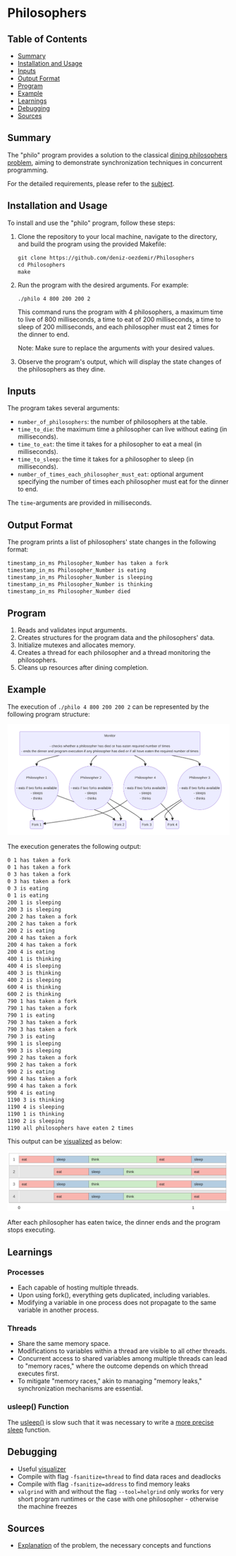 # Philosophers

## Table of Contents
- [Summary](#summary)
- [Installation and Usage](#installation-and-usage)
- [Inputs](#inputs)
- [Output Format](#output-format)
- [Program](#program)
- [Example](#example)
- [Learnings](#learnings)
- [Debugging](#debugging)
- [Sources](#sources)

## Summary
The "philo" program provides a solution to the classical [dining philosophers problem](https://en.wikipedia.org/wiki/Dining_philosophers_problem), aiming to demonstrate synchronization techniques in concurrent programming.

For the detailed requirements, please refer to the [subject](./en.subject.pdf).

## Installation and Usage

To install and use the "philo" program, follow these steps:

1. Clone the repository to your local machine, navigate to the directory, and build the program using the provided Makefile:
	```
	git clone https://github.com/deniz-oezdemir/Philosophers
	cd Philosophers
	make
	```

2. Run the program with the desired arguments. For example:
	```
	./philo 4 800 200 200 2
	```

	This command runs the program with 4 philosophers, a maximum time to live of 800 milliseconds, a time to eat of 200 milliseconds, a time to sleep of 200 milliseconds, and each philosopher must eat 2 times for the dinner to end.

	Note: Make sure to replace the arguments with your desired values.

3. Observe the program's output, which will display the state changes of the philosophers as they dine.


## Inputs
The program takes several arguments:
- `number_of_philosophers`: the number of philosophers at the table.
- `time_to_die`: the maximum time a philosopher can live without eating (in milliseconds).
- `time_to_eat`: the time it takes for a philosopher to eat a meal (in milliseconds).
- `time_to_sleep`: the time it takes for a philosopher to sleep (in milliseconds).
- `number_of_times_each_philosopher_must_eat`: optional argument specifying the number of times each philosopher must eat for the dinner to end.

The `time`-arguments are provided in milliseconds.

## Output Format
The program prints a list of philosophers' state changes in the following format:

```
timestamp_in_ms Philosopher_Number has taken a fork
timestamp_in_ms Philosopher_Number is eating
timestamp_in_ms Philosopher_Number is sleeping
timestamp_in_ms Philosopher_Number is thinking
timestamp_in_ms Philosopher_Number died
```

## Program
1. Reads and validates input arguments.
2. Creates structures for the program data and the philosophers' data.
3. Initialize mutexes and allocates memory.
4. Creates a thread for each philosopher and a thread monitoring the philosophers.
5. Cleans up resources after dining completion.

## Example
The execution of `./philo 4 800 200 200 2` can be represented by the following program structure:

![Structure diagram](./Diagram.png)

The execution generates the following output:

```
0 1 has taken a fork
0 1 has taken a fork
0 3 has taken a fork
0 3 has taken a fork
0 3 is eating
0 1 is eating
200 1 is sleeping
200 3 is sleeping
200 2 has taken a fork
200 2 has taken a fork
200 2 is eating
200 4 has taken a fork
200 4 has taken a fork
200 4 is eating
400 1 is thinking
400 4 is sleeping
400 3 is thinking
400 2 is sleeping
600 4 is thinking
600 2 is thinking
790 1 has taken a fork
790 1 has taken a fork
790 1 is eating
790 3 has taken a fork
790 3 has taken a fork
790 3 is eating
990 1 is sleeping
990 3 is sleeping
990 2 has taken a fork
990 2 has taken a fork
990 2 is eating
990 4 has taken a fork
990 4 has taken a fork
990 4 is eating
1190 3 is thinking
1190 4 is sleeping
1190 1 is thinking
1190 2 is sleeping
1190 all philosophers have eaten 2 times
```
This output can be [visualized](https://nafuka11.github.io/philosophers-visualizer/) as below:

![Example visualization](./Example.png)

After each philosopher has eaten twice, the dinner ends and the program stops executing.

## Learnings
### Processes
- Each capable of hosting multiple threads.
- Upon using fork(), everything gets duplicated, including variables.
- Modifying a variable in one process does not propagate to the same variable in another process.

### Threads
- Share the same memory space.
- Modifications to variables within a thread are visible to all other threads.
- Concurrent access to shared variables among multiple threads can lead to "memory races," where the outcome depends on which thread executes first.
- To mitigate "memory races," akin to managing "memory leaks," synchronization mechanisms are essential.

### usleep() Function
The [usleep()](https://man7.org/linux/man-pages/man3/usleep.3.html) is slow such that it was necessary to write a [more precise sleep](https://medium.com/@jalal92/the-dining-philosophers-7157cc05315) function.

## Debugging
- Useful [visualizer](https://nafuka11.github.io/philosophers-visualizer/)
- Compile with flag `-fsanitize=thread` to find data races and deadlocks
- Compile with flag `-fsanitize=address` to find memory leaks
- `valgrind` with and without the flag `--tool=helgrind` only works for very short program runtimes or the case with one philosopher - otherwise the machine freezes

## Sources
- [Explanation](https://42-cursus.gitbook.io/guide/rank-03/philosophers) of the problem, the necessary concepts and functions
